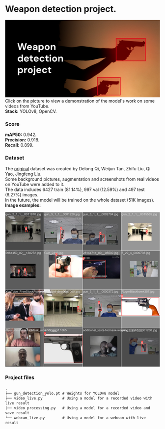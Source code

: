 # Weapon detection project.
[![Clickable](rep_images/preview_v2.png)](https://youtu.be/bor4XYdBg1k)
Click on the picture to view a demonstration of the model's work on some videos from YouTube.\
**Stack:** YOLOv8, OpenCV. 
### Score
**mAP50:** 0.942.\
**Precision:** 0.918.\
**Recall:** 0.899.
### Dataset
The [original](https://arxiv.org/abs/2105.01058) dataset was created by Delong Qi, Weijun Tan, Zhifu Liu, Qi Yao, Jingfeng Liu.\
Some background pictures, augmentation and screenshots from real videos on YouTube were added to it.\
The data includes 6427 train (81.14%), 997 val (12.59%) and 497 test (6.27%) images.\
In the future, the model will be trained on the whole dataset (51K images).\
**Image examples:**
<p align="center">
<img src="rep_images/train_batch36181.jpg"></p>

### Project files
```
.
├── gun_detection_yolo.pt # Weights for YOLOv8 model
├── video_live.py         # Using a model for a recorded video with live result
├── video_processing.py   # Using a model for a recorded video and save result
└── webcam_live.py        # Using a model for a webcam with live result
```